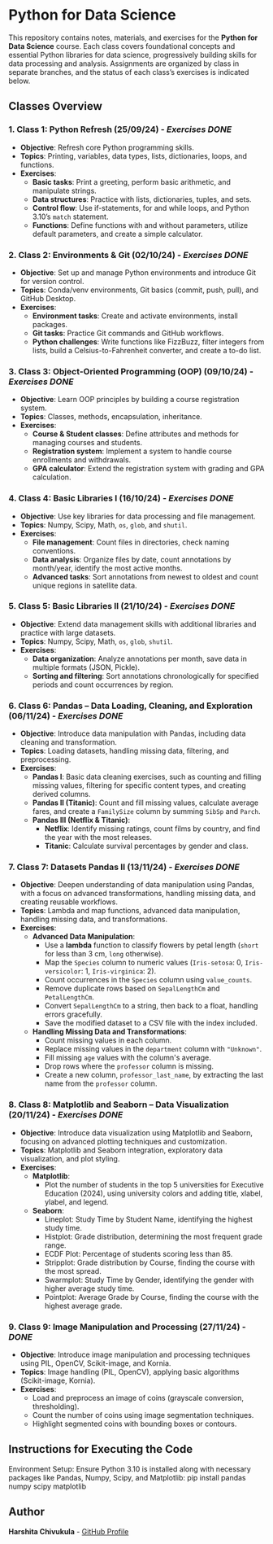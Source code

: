 # Python for Data Science 

This repository contains notes, materials, and exercises for the **Python for Data Science** course. Each class covers foundational concepts and essential Python libraries for data science, progressively building skills for data processing and analysis. Assignments are organized by class in separate branches, and the status of each class’s exercises is indicated below.

## Classes Overview

### 1. **Class 1: Python Refresh** (25/09/24) - *Exercises DONE*
   - **Objective**: Refresh core Python programming skills.
   - **Topics**: Printing, variables, data types, lists, dictionaries, loops, and functions.
   - **Exercises**:
     - **Basic tasks**: Print a greeting, perform basic arithmetic, and manipulate strings.
     - **Data structures**: Practice with lists, dictionaries, tuples, and sets.
     - **Control flow**: Use if-statements, for and while loops, and Python 3.10’s `match` statement.
     - **Functions**: Define functions with and without parameters, utilize default parameters, and create a simple calculator.

### 2. **Class 2: Environments & Git** (02/10/24) - *Exercises DONE*
   - **Objective**: Set up and manage Python environments and introduce Git for version control.
   - **Topics**: Conda/venv environments, Git basics (commit, push, pull), and GitHub Desktop.
   - **Exercises**:
     - **Environment tasks**: Create and activate environments, install packages.
     - **Git tasks**: Practice Git commands and GitHub workflows.
     - **Python challenges**: Write functions like FizzBuzz, filter integers from lists, build a Celsius-to-Fahrenheit converter, and create a to-do list.

### 3. **Class 3: Object-Oriented Programming (OOP)** (09/10/24) - *Exercises DONE*
   - **Objective**: Learn OOP principles by building a course registration system.
   - **Topics**: Classes, methods, encapsulation, inheritance.
   - **Exercises**:
     - **Course & Student classes**: Define attributes and methods for managing courses and students.
     - **Registration system**: Implement a system to handle course enrollments and withdrawals.
     - **GPA calculator**: Extend the registration system with grading and GPA calculation.

### 4. **Class 4: Basic Libraries I** (16/10/24) - *Exercises DONE*
   - **Objective**: Use key libraries for data processing and file management.
   - **Topics**: Numpy, Scipy, Math, `os`, `glob`, and `shutil`.
   - **Exercises**:
     - **File management**: Count files in directories, check naming conventions.
     - **Data analysis**: Organize files by date, count annotations by month/year, identify the most active months.
     - **Advanced tasks**: Sort annotations from newest to oldest and count unique regions in satellite data.

### 5. **Class 5: Basic Libraries II** (21/10/24) - *Exercises DONE*
   - **Objective**: Extend data management skills with additional libraries and practice with large datasets.
   - **Topics**: Numpy, Scipy, Math, `os`, `glob`, `shutil`.
   - **Exercises**:
     - **Data organization**: Analyze annotations per month, save data in multiple formats (JSON, Pickle).
     - **Sorting and filtering**: Sort annotations chronologically for specified periods and count occurrences by region.

### 6. **Class 6: Pandas – Data Loading, Cleaning, and Exploration** (06/11/24) - *Exercises DONE*
   - **Objective**: Introduce data manipulation with Pandas, including data cleaning and transformation.
   - **Topics**: Loading datasets, handling missing data, filtering, and preprocessing.
   - **Exercises**:
     - **Pandas I**: Basic data cleaning exercises, such as counting and filling missing values, filtering for specific content types, and creating derived columns.
     - **Pandas II (Titanic)**: Count and fill missing values, calculate average fares, and create a `FamilySize` column by summing `SibSp` and `Parch`.
     - **Pandas III (Netflix & Titanic)**:
       - **Netflix**: Identify missing ratings, count films by country, and find the year with the most releases.
       - **Titanic**: Calculate survival percentages by gender and class.

### 7. **Class 7: Datasets Pandas II**  (13/11/24) - *Exercises DONE*
   - **Objective**: Deepen understanding of data manipulation using Pandas, with a focus on advanced transformations, handling missing data, and creating reusable workflows.
   - **Topics**: Lambda and map functions, advanced data manipulation, handling missing data, and transformations.
   - **Exercises**:
     - **Advanced Data Manipulation**:
       - Use a **lambda** function to classify flowers by petal length (`short` for less than 3 cm, `long` otherwise).
       - Map the `Species` column to numeric values (`Iris-setosa`: 0, `Iris-versicolor`: 1, `Iris-virginica`: 2).
       - Count occurrences in the `Species` column using `value_counts`.
       - Remove duplicate rows based on `SepalLengthCm` and `PetalLengthCm`.
       - Convert `SepalLengthCm` to a string, then back to a float, handling errors gracefully.
       - Save the modified dataset to a CSV file with the index included.
     - **Handling Missing Data and Transformations**:
       - Count missing values in each column.
       - Replace missing values in the `department` column with `"Unknown"`.
       - Fill missing `age` values with the column's average.
       - Drop rows where the `professor` column is missing.
       - Create a new column, `professor_last_name`, by extracting the last name from the `professor` column.
       
### 8. **Class 8: Matplotlib and Seaborn – Data Visualization** (20/11/24) - *Exercises DONE*
   - **Objective**: Introduce data visualization using Matplotlib and Seaborn, focusing on advanced plotting techniques and customization.
   - **Topics**: Matplotlib and Seaborn integration, exploratory data visualization, and plot styling.
   - **Exercises**:
     - **Matplotlib**:
       - Plot the number of students in the top 5 universities for Executive Education (2024), using university colors and adding title, xlabel, ylabel, and legend.
     - **Seaborn**:
       - Lineplot: Study Time by Student Name, identifying the highest study time.
       - Histplot: Grade distribution, determining the most frequent grade range.
       - ECDF Plot: Percentage of students scoring less than 85.
       - Stripplot: Grade distribution by Course, finding the course with the most spread.
       - Swarmplot: Study Time by Gender, identifying the gender with higher average study time.
       - Pointplot: Average Grade by Course, finding the course with the highest average grade.

### 9. **Class 9: Image Manipulation and Processing** (27/11/24) - *DONE*
   - **Objective**: Introduce image manipulation and processing techniques using PIL, OpenCV, Scikit-image, and Kornia.
   - **Topics**: Image handling (PIL, OpenCV), applying basic algorithms (Scikit-image, Kornia).
   - **Exercises**:
     - Load and preprocess an image of coins (grayscale conversion, thresholding).
     - Count the number of coins using image segmentation techniques.
     - Highlight segmented coins with bounding boxes or contours.

## Instructions for Executing the Code

  Environment Setup: Ensure Python 3.10 is installed along with necessary packages like Pandas, Numpy, Scipy, and Matplotlib:
     pip install pandas numpy scipy matplotlib

## Author

**Harshita Chivukula** - [GitHub Profile](https://github.com/harshita-chivukula)

